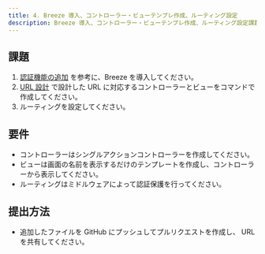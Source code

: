 ```yaml
---
title: 4. Breeze 導入、コントローラー・ビューテンプレ作成、ルーティング設定
description: Breeze 導入、コントローラー・ビューテンプレ作成、ルーティング設定課題
---
```


## 課題

1. [認証機能の追加](../tutorial/auth.md) を参考に、Breeze を導入してください。
2. [URL 設計](url-design.md) で設計した URL に対応するコントローラーとビューをコマンドで作成してください。
3. ルーティングを設定してください。

## 要件

- コントローラーはシングルアクションコントローラーを作成してください。
- ビューは画面の名前を表示するだけのテンプレートを作成し、コントローラーから表示してください。
- ルーティングはミドルウェアによって認証保護を行ってください。

## 提出方法

- 追加したファイルを GitHub にプッシュしてプルリクエストを作成し、 URL を共有してください。
